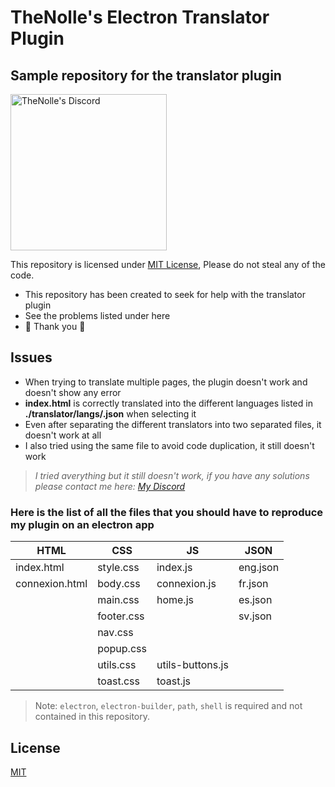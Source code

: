 # TheNolle's Electron Translator Plugin
## Sample repository for the translator plugin

<a href="https://TheNolle.com/Discord" target="_blank"><img src="https://www.thenolle.com/global_assets/img/banners/discord.png" alt="TheNolle's Discord" width="250"/></a>

This repository is licensed under <a href="./LICENSE">MIT License</a>,
Please do not steal any of the code.

- This repository has been created to seek for help with the translator plugin
- See the problems listed under here
- 🎇 Thank you 🎇

## Issues

- When trying to translate multiple pages, the plugin doesn't work and doesn't show any error
- **index.html** is correctly translated into the different languages listed in **./translator/langs/<LANG>.json** when selecting it
- Even after separating the different translators into two separated files, it doesn't work at all
- I also tried using the same file to avoid code duplication, it still doesn't work

> *I tried averything but it still doesn't work, if you have any solutions please contact me here: [My Discord](https://TheNolle.com/Discord)*


### Here is the list of all the files that you should have to reproduce my plugin on an electron app
| HTML | CSS | JS | JSON |
| ------ | ------ | ------ | ------ |
| index.html | style.css | index.js | eng.json |
| connexion.html | body.css | connexion.js | fr.json |
|   | main.css | home.js | es.json |
|   | footer.css |   | sv.json |
|   | nav.css |   |   |
|   | popup.css |   |   |
|   | utils.css | utils-buttons.js |   |
|   | toast.css | toast.js |   |

> Note: `electron`, `electron-builder`, `path`, `shell` is required and not contained in this repository.

## License

<a href="./LICENSE">MIT</a>
